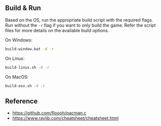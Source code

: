## Build & Run
Based on the OS, run the appropriate build script with the required flags. Run without the `-r` flag if you want to only build the game. Refer the script files for more details on the available build options.

On Windows:
```sh
build-window.bat -d -r
```

On Linux:
```sh
build-linux.sh -d -r
```

On MacOS:
```sh
build-osx.sh -d -r
```

## Reference
- https://github.com/floooh/pacman.c
- https://www.raylib.com/cheatsheet/cheatsheet.html